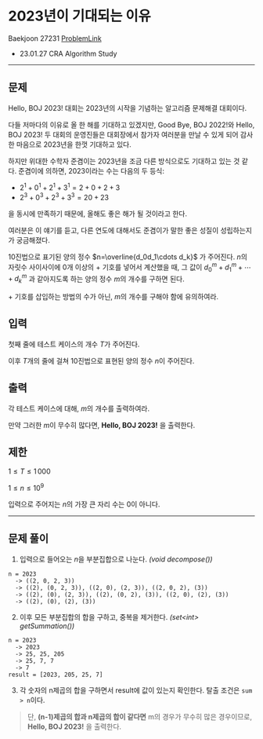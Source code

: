 # 2023년이 기대되는 이유

Baekjoon 27231
[ProblemLink](https://www.acmicpc.net/problem/27231)

* 23.01.27 CRA Algorithm Study

---
## 문제
Hello, BOJ 2023! 대회는 2023년의 시작을 기념하는 알고리즘 문제해결 대회이다.

다들 저마다의 이유로 올 한 해를 기대하고 있겠지만, Good Bye, BOJ 2022!와 Hello, BOJ 2023! 두 대회의 운영진들은 대회장에서 참가자 여러분을 만날 수 있게 되어 감사한 마음으로 2023년을 한껏 기대하고 있다.

하지만 위대한 수학자 준겸이는 2023년을 조금 다른 방식으로도 기대하고 있는 것 같다. 준겸이에 의하면, 2023이라는 수는 다음의 두 등식:

* $2^1+0^1+2^1+3^1=2+0+2+3$ 
* $2^3+0^3+2^3+3^3=20+23$ 

을 동시에 만족하기 때문에, 올해도 좋은 해가 될 것이라고 한다.

여러분은 이 얘기를 듣고, 다른 연도에 대해서도 준겸이가 말한 좋은 성질이 성립하는지가 궁금해졌다.

$10$진법으로 표기된 양의 정수 $n=\overline{d_0d_1\cdots d_k}$ 가 주어진다. $n$의 자릿수 사이사이에 $0$개 이상의 $+$ 기호를 넣어서 계산했을 때, 그 값이 $d_0^m+d_1^m+\cdots +d_k^m$ 과 같아지도록 하는 양의 정수 $m$의 개수를 구하면 된다.

$+$ 기호를 삽입하는 방법의 수가 아닌, $m$의 개수를 구해야 함에 유의하여라.

## 입력
첫째 줄에 테스트 케이스의 개수 $T$가 주어진다.

이후 $T$개의 줄에 걸쳐 $10$진법으로 표현된 양의 정수 $n$이 주어진다.

## 출력
각 테스트 케이스에 대해, $m$의 개수를 출력하여라.

만약 그러한 $m$이 무수히 많다면, **Hello, BOJ 2023!** 을 출력한다.

## 제한
$1\leq T\leq 1\, 000$ 

$1\leq n\leq 10^9$ 

입력으로 주어지는 $n$의 가장 큰 자리 수는 $0$이 아니다.

---
## 문제 풀이
1. 입력으로 들어오는 $n$을 부분집합으로 나눈다. _(void decompose())_
```
n = 2023
  -> ((2, 0, 2, 3))
  -> ((2), (0, 2, 3)), ((2, 0), (2, 3)), ((2, 0, 2), (3))
  -> ((2), (0), (2, 3)), ((2), (0, 2), (3)), ((2, 0), (2), (3))
  -> ((2), (0), (2), (3))
```

2. 이후 모든 부분집합의 합을 구하고, 중복을 제거한다. _(set\<int\> getSummation())_
```
n = 2023
  -> 2023
  -> 25, 25, 205
  -> 25, 7, 7
  -> 7
result = [2023, 205, 25, 7]
```

3. 각 숫자의 n제곱의 합을 구하면서 result에 값이 있는지 확인한다. 탈출 조건은 `sum > n`이다.
> 단, **(n-1)제곱의 합과 n제곱의 합이 같다면** m의 경우가 무수히 많은 경우이므로, **Hello, BOJ 2023!** 을 출력한다.
